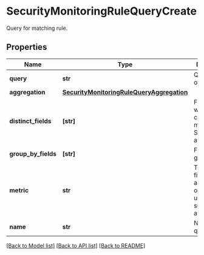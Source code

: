 # SecurityMonitoringRuleQueryCreate

Query for matching rule.

## Properties

| Name                | Type                                                                                    | Description                                                                | Notes      |
| ------------------- | --------------------------------------------------------------------------------------- | -------------------------------------------------------------------------- | ---------- |
| **query**           | **str**                                                                                 | Query to run on logs.                                                      |
| **aggregation**     | [**SecurityMonitoringRuleQueryAggregation**](SecurityMonitoringRuleQueryAggregation.md) |                                                                            | [optional] |
| **distinct_fields** | **[str]**                                                                               | Field for which the cardinality is measured. Sent as an array.             | [optional] |
| **group_by_fields** | **[str]**                                                                               | Fields to group by.                                                        | [optional] |
| **metric**          | **str**                                                                                 | The target field to aggregate over when using the sum or max aggregations. | [optional] |
| **name**            | **str**                                                                                 | Name of the query.                                                         | [optional] |

[[Back to Model list]](README.md#documentation-for-models) [[Back to API list]](README.md#documentation-for-api-endpoints) [[Back to README]](README.md)
